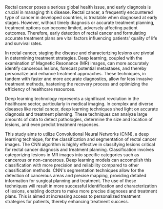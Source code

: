 Rectal cancer poses a serious global health issue, and early diagnosis is crucial in managing this disease. Rectal cancer, a frequently encountered type of cancer in developed countries, is treatable when diagnosed at early stages. However, without timely diagnosis or accurate treatment planning, treatment options can become limited, adversely affecting patient outcomes. Therefore, early detection of rectal cancer and formulating accurate treatment plans are vital factors influencing patients' quality of life and survival rates.

In rectal cancer, staging the disease and characterizing lesions are pivotal in determining treatment strategies. Deep learning, coupled with the examination of Magnetic Resonance (MR) images, can more accurately identify cancerous lesions, forecast potential metastases, and thereby personalize and enhance treatment approaches. These techniques, in tandem with faster and more accurate diagnostics, allow for less invasive treatment methods, hastening the recovery process and optimizing the efficiency of healthcare resources.

Deep learning technology represents a significant revolution in the healthcare sector, particularly in medical imaging. In complex and diverse diseases like rectal cancer, deep learning techniques shed light on accurate diagnosis and treatment planning. These techniques can analyze large amounts of data to detect pathologies, determine the size and location of lesions, and even predict treatment responses.

This study aims to utilize Convolutional Neural Networks (CNN), a deep learning technique, for the classification and segmentation of rectal cancer images. The CNN algorithm is highly effective in classifying lesions critical for rectal cancer diagnosis and treatment planning. Classification involves categorizing lesions in MR images into specific categories such as cancerous or non-cancerous. Deep learning models can accomplish this classification with more precision and reliability compared to other classification methods. CNN's segmentation techniques allow for the detection of cancerous areas and precise mapping, providing detailed information for surgical planning and treatment. The use of these techniques will result in more successful identification and characterization of lesions, enabling doctors to make more precise diagnoses and treatment plans. This is aimed at increasing access to personalized treatment strategies for patients, thereby enhancing treatment success.

